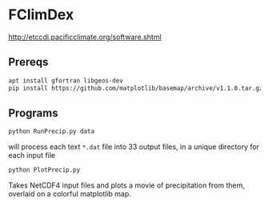 # FClimDex
http://etccdi.pacificclimate.org/software.shtml


## Prereqs
```sh
apt install gfortran libgeos-dev
pip install https://github.com/matplotlib/basemap/archive/v1.1.0.tar.gz
```

## Programs

```sh
python RunPrecip.py data
```
will process each text `*.dat` file into 33 output files, in a unique directory for each input file

```sh
python PlotPrecip.py
```
Takes NetCDF4 input files and plots a movie of precipitation from them, overlaid on a colorful matplotlib map.

